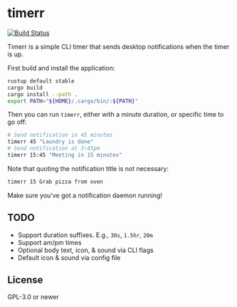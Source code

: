 # timerr

[![Build Status](https://travis-ci.org/prikhi/timerr.svg?branch=master)](https://travis-ci.org/prikhi/timerr)

Timerr is a simple CLI timer that sends desktop notifications when the timer is up.

First build and install the application:

```sh
rustup default stable
cargo build
cargo install --path .
export PATH="${HOME}/.cargo/bin/:${PATH}"
```

Then you can run `timerr`, either with a minute duration, or specific time to
go off:

```sh
# Send notification in 45 minutes
timerr 45 "Laundry is done"
# Send notification at 3:45pm
timerr 15:45 "Meeting in 15 minutes"
```

Note that quoting the notification title is not necessary:

```sh
timerr 15 Grab pizza from oven
```

Make sure you've got a notification daemon running!


## TODO

* Support duration suffixes. E.g., `30s`, `1.5hr`, `20m`
* Support am/pm times
* Optional body text, icon, & sound via CLI flags
* Default icon & sound via config file


## License

GPL-3.0 or newer
